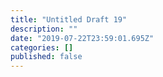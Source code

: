 ```yaml
---
title: "Untitled Draft 19"
description: ""
date: "2019-07-22T23:59:01.695Z"
categories: []
published: false
---
```



